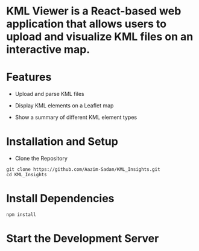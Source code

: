 # KML Viewer is a React-based web application that allows users to upload and visualize KML files on an interactive map.

# Features

 - Upload and parse KML files

- Display KML elements on a Leaflet map

- Show a summary of different KML element types

# Installation and Setup

- Clone the Repository

```
git clone https://github.com/Aazim-Sadan/KML_Insights.git
cd KML_Insights
```

# Install Dependencies

```
npm install
```

# Start the Development Server